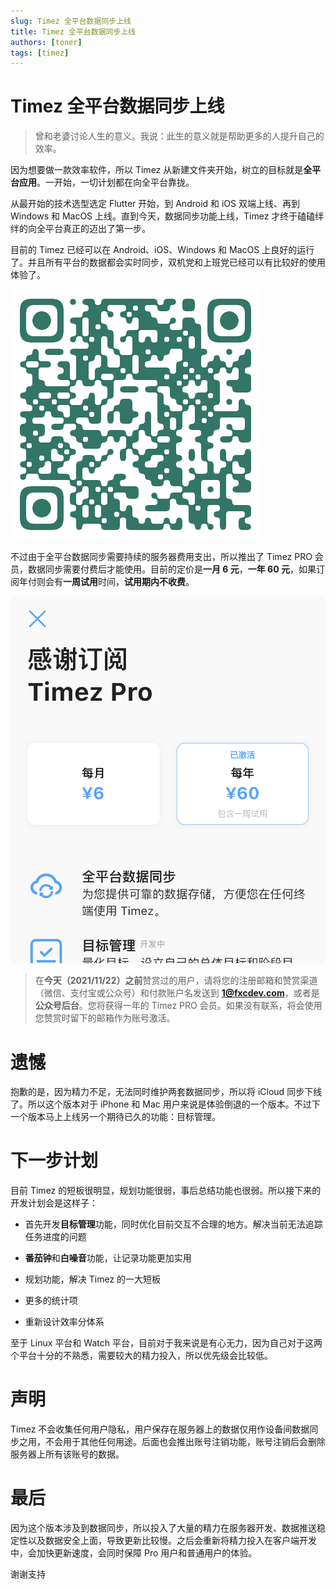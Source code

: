 ```yaml
---
slug: Timez 全平台数据同步上线
title: Timez 全平台数据同步上线
authors: [toner]
tags: [timez]
---
```

# Timez 全平台数据同步上线

> 曾和老婆讨论人生的意义。我说：此生的意义就是帮助更多的人提升自己的效率。

因为想要做一款效率软件，所以 Timez 从新建文件夹开始，树立的目标就是**全平台应用**。一开始，一切计划都在向全平台靠拢。

从最开始的技术选型选定 Flutter 开始，到 Android 和 iOS 双端上线、再到 Windows 和 MacOS 上线。直到今天，数据同步功能上线，Timez 才终于磕磕绊绊的向全平台真正的迈出了第一步。

目前的 Timez 已经可以在 Android、iOS、Windows 和 MacOS 上良好的运行了。并且所有平台的数据都会实时同步，双机党和上班党已经可以有比较好的使用体验了。

![长按/扫描二维码下载](timez_download.png)


不过由于全平台数据同步需要持续的服务器费用支出，所以推出了 Timez PRO 会员，数据同步需要付费后才能使用。目前的定价是**一月 6 元**，**一年 60 元**，如果订阅年付则会有**一周试用**时间，**试用期内不收费**。

![](pro_intro.jpeg)

> 在**今天（2021/11/22）之前**赞赏过的用户，请将您的注册邮箱和赞赏渠道（微信、支付宝或公众号）和付款账户名发送到 **1@fxcdev.com**，或者是**公众号后台**。您将获得一年的 Timez PRO 会员。如果没有联系，将会使用您赞赏时留下的邮箱作为账号激活。

# 遗憾

抱歉的是，因为精力不足，无法同时维护两套数据同步，所以将 iCloud 同步下线了。所以这个版本对于 iPhone 和 Mac 用户来说是体验倒退的一个版本。不过下一个版本马上上线另一个期待已久的功能：目标管理。

# 下一步计划

目前 Timez 的短板很明显，规划功能很弱，事后总结功能也很弱。所以接下来的开发计划会是这样子：

* 首先开发**目标管理**功能，同时优化目前交互不合理的地方。解决当前无法追踪任务进度的问题

* **番茄钟**和**白噪音**功能，让记录功能更加实用

* 规划功能，解决 Timez 的一大短板

* 更多的统计项

* 重新设计效率分体系

至于 Linux 平台和 Watch 平台，目前对于我来说是有心无力，因为自己对于这两个平台十分的不熟悉，需要较大的精力投入，所以优先级会比较低。

# 声明

Timez 不会收集任何用户隐私，用户保存在服务器上的数据仅用作设备间数据同步之用，不会用于其他任何用途。后面也会推出账号注销功能，账号注销后会删除服务器上所有该账号的数据。

# 最后

因为这个版本涉及到数据同步，所以投入了大量的精力在服务器开发、数据推送稳定性以及数据安全上面，导致更新比较慢。之后会重新将精力投入在客户端开发中，会加快更新速度，会同时保障 Pro 用户和普通用户的体验。

谢谢支持

